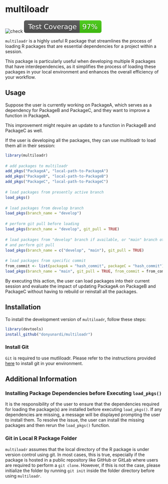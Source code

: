 # multiloadr
![check](https://github.com/donyunardi/multiloadr/actions/workflows/r.yml/badge.svg)
![coverage](https://raw.githubusercontent.com/donyunardi/multiloadr/coverage_badge/coverage.svg)

`multiloadr` is a highly useful R package that streamlines the process of
loading R packages that are essential dependencies for a project within a
session.

This package is particularly useful when developing multiple R packages that
have interdependencies, as it simplifies the process of loading these packages
in your local environment and enhances the overall efficiency of your workflow.

## Usage
Suppose the user is currently working on PackageA, which serves as a dependency
for PackageB and PackageC, and they want to improve a function in PackageA.

This improvement might require an update to a function in PackageB and PackageC
as well.

If the user is developing all the packages, they can use multiloadr to
load them all in their session:
``` r
library(multiloadr)

# add packages to multiloadr
add_pkgs("PackageA", "local-path-to-PackageA")
add_pkgs("PackageB", "local-path-to-PackageB")
add_pkgs("PackageC", "local-path-to-PackageC")

# load packages from presently active branch
load_pkgs()

# load packages from develop branch
load_pkgs(branch_name = "develop")

# perform git pull before loading
load_pkgs(branch_name = "develop", git_pull = TRUE)

# load packages from "develop" branch if available, or "main" branch otherwise,
# and perform git pull
load_pkgs(branch_name = c("develop", "main"), git_pull = TRUE)

# load packages from specific commit
from_commit <- list(packageA = "hash_commit", packageC = "hash_commit")
load_pkgs(branch_name = "main", git_pull = TRUE, from_commit = from_commit)
```

By executing this action, the user can load packages into their current session
and evaluate the impact of updating PackageA on PackageB and PackageC without
having to rebuild or reinstall all the packages.

## Installation
To install the development version of `multiloadr`, follow these steps:

``` r
library(devtools)
install_github("donyunardi/multiloadr")
```

### Install Git
`Git` is required to use mutliloadr. Please refer to the instructions
provided [here](https://git-scm.com/book/en/v2/Getting-Started-Installing-Git)
to install git in your environment.

## Additional Information
### Installing Package Dependencies before Executing `load_pkgs()`
It is the responsibility of the user to ensure that the dependencies required
for loading the package(s) are installed before executing `load_pkgs()`. If any
dependencies are missing, a message will be displayed prompting the user to
install them. To resolve the issue, the user can install the missing packages
and then rerun the `load_pkgs()` function.
### Git in Local R Package Folder
`multiloadr` assumes that the local directory of the R package is under version
control using git. In most cases, this is true, especially if the package is
hosted in a public repository like GitHub or GitLab where users are required to
perform a `git clone`. However, if this is not the case, please initialize the
folder by running `git init` inside the folder directory before using
`multiloadr`.
